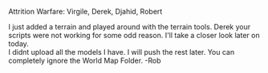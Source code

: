 Attrition Warfare: Virgile, Derek, Djahid, Robert

I just added a terrain and played around with the terrain tools. 
Derek your scripts were not working for some odd reason. I'll take a closer look later on today. 	
I didnt upload all the models I have. I will push the rest later.
You can completely ignore the World Map Folder. 
-Rob